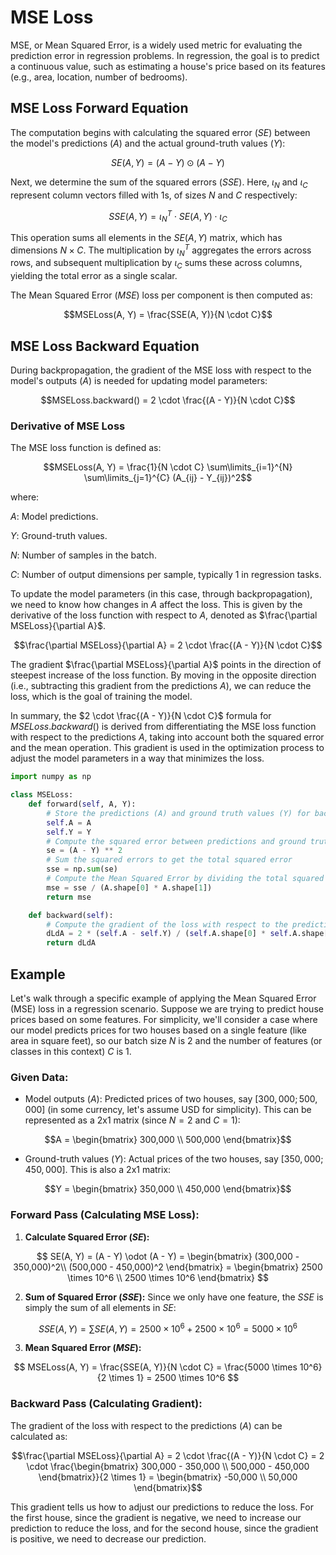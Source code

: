 # MSE Loss

MSE, or Mean Squared Error, is a widely used metric for evaluating the prediction error in regression problems. In regression, the goal is to predict a continuous value, such as estimating a house's price based on its features (e.g., area, location, number of bedrooms).

## MSE Loss Forward Equation

The computation begins with calculating the squared error ($SE$) between the model's predictions ($A$) and the actual ground-truth values ($Y$):

$$SE(A, Y) = (A - Y) \odot (A - Y)$$

Next, we determine the sum of the squared errors ($SSE$). Here, $\iota_N$ and $\iota_C$ represent column vectors filled with 1s, of sizes $N$ and $C$ respectively:

$$SSE(A,Y) = \iota_{N}^{T} \cdot SE(A,Y) \cdot \iota_{C}$$

This operation sums all elements in the $SE(A, Y)$ matrix, which has dimensions $N \times C$. The multiplication by $\iota_{N}^{T}$ aggregates the errors across rows, and subsequent multiplication by $\iota_{C}$ sums these across columns, yielding the total error as a single scalar.

The Mean Squared Error ($MSE$) loss per component is then computed as:

$$MSELoss(A, Y) = \frac{SSE(A, Y)}{N \cdot C}$$

## MSE Loss Backward Equation
During backpropagation, the gradient of the MSE loss with respect to the model's outputs ($A$) is needed for updating model parameters:

$$MSELoss.backward() = 2 \cdot \frac{(A - Y)}{N \cdot C}$$

### Derivative of MSE Loss

The MSE loss function is defined as:

$$MSELoss(A, Y) = \frac{1}{N \cdot C} \sum\limits_{i=1}^{N} \sum\limits_{j=1}^{C} (A_{ij} - Y_{ij})^2$$

where:

$A$: Model predictions.

$Y$: Ground-truth values.

$N$: Number of samples in the batch.

$C$: Number of output dimensions per sample, typically 1 in regression tasks.

To update the model parameters (in this case, through backpropagation), we need to know how changes in $A$ affect the loss. This is given by the derivative of the loss function with respect to $A$, denoted as $\frac{\partial MSELoss}{\partial A}$.

$$\frac{\partial MSELoss}{\partial A} = 2 \cdot \frac{(A - Y)}{N \cdot C}$$

The gradient $\frac{\partial MSELoss}{\partial A}$ points in the direction of steepest increase of the loss function. By moving in the opposite direction (i.e., subtracting this gradient from the predictions $A$), we can reduce the loss, which is the goal of training the model.

In summary, the $2 \cdot \frac{(A - Y)}{N \cdot C}$ formula for $MSELoss.backward()$ is derived from differentiating the MSE loss function with respect to the predictions $A$, taking into account both the squared error and the mean operation. This gradient is used in the optimization process to adjust the model parameters in a way that minimizes the loss.

```python
import numpy as np

class MSELoss:
    def forward(self, A, Y):
        # Store the predictions (A) and ground truth values (Y) for backward computation
        self.A = A
        self.Y = Y
        # Compute the squared error between predictions and ground truth
        se = (A - Y) ** 2
        # Sum the squared errors to get the total squared error
        sse = np.sum(se)
        # Compute the Mean Squared Error by dividing the total squared error by the number of elements
        mse = sse / (A.shape[0] * A.shape[1])
        return mse

    def backward(self):
        # Compute the gradient of the loss with respect to the predictions (A)
        dLdA = 2 * (self.A - self.Y) / (self.A.shape[0] * self.A.shape[1])
        return dLdA

```
## Example
Let's walk through a specific example of applying the Mean Squared Error (MSE) loss in a regression scenario. Suppose we are trying to predict house prices based on some features. For simplicity, we'll consider a case where our model predicts prices for two houses based on a single feature (like area in square feet), so our batch size $N$ is 2 and the number of features (or classes in this context) $C$ is 1.

### Given Data:

- Model outputs ($A$): Predicted prices of two houses, say $[300,000; 500,000]$ (in some currency, let's assume USD for simplicity). This can be represented as a 2x1 matrix (since $N=2$ and $C=1$):

$$A = \begin{bmatrix}
300,000 \\
500,000
\end{bmatrix}$$

- Ground-truth values ($Y$): Actual prices of the two houses, say $[350,000; 450,000]$. This is also a 2x1 matrix:

$$Y = \begin{bmatrix}
350,000 \\
450,000
\end{bmatrix}$$

### Forward Pass (Calculating MSE Loss):

1. **Calculate Squared Error ($SE$):**

$$ SE(A, Y) = (A - Y) \odot (A - Y) = \begin{bmatrix}
(300,000 - 350,000)^2\\
(500,000 - 450,000)^2
\end{bmatrix}
= \begin{bmatrix}
2500 \times 10^6 \\
2500 \times 10^6
\end{bmatrix} $$

2. **Sum of Squared Error ($SSE$):**
   Since we only have one feature, the $SSE$ is simply the sum of all elements in $SE$:

$$
SSE(A,Y) = \sum SE(A,Y) = 2500 \times 10^6 + 2500 \times 10^6 = 5000 \times 10^6
$$

3. **Mean Squared Error ($MSE$):**

$$
MSELoss(A, Y) = \frac{SSE(A, Y)}{N \cdot C} = \frac{5000 \times 10^6}{2 \times 1} = 2500 \times 10^6
$$

### Backward Pass (Calculating Gradient):

The gradient of the loss with respect to the predictions ($A$) can be calculated as:


$$\frac{\partial MSELoss}{\partial A} = 2 \cdot \frac{(A - Y)}{N \cdot C} = 2 \cdot \frac{\begin{bmatrix}
300,000 - 350,000 \\
500,000 - 450,000
\end{bmatrix}}{2 \times 1} = \begin{bmatrix}
-50,000 \\
50,000
\end{bmatrix}$$

This gradient tells us how to adjust our predictions to reduce the loss. For the first house, since the gradient is negative, we need to increase our prediction to reduce the loss, and for the second house, since the gradient is positive, we need to decrease our prediction.

